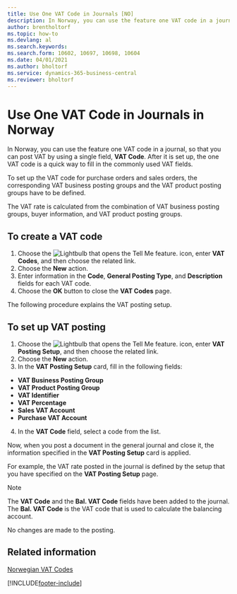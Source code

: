 ```yaml
---
title: Use One VAT Code in Journals [NO]
description: In Norway, you can use the feature one VAT code in a journal, so that you can post VAT by using a single field, VAT Code.
author: brentholtorf
ms.topic: how-to
ms.devlang: al
ms.search.keywords:
ms.search.form: 10602, 10697, 10698, 10604
ms.date: 04/01/2021
ms.author: bholtorf
ms.service: dynamics-365-business-central
ms.reviewer: bholtorf
---
```

# Use One VAT Code in Journals in Norway

In Norway, you can use the feature one VAT code in a journal, so that you can post VAT by using a single field, **VAT Code**. After it is set up, the one VAT code is a quick way to fill in the commonly used VAT fields.  

To set up the VAT code for purchase orders and sales orders, the corresponding VAT business posting groups and the VAT product posting groups have to be defined.  

The VAT rate is calculated from the combination of VAT business posting groups, buyer information, and VAT product posting groups.  

## To create a VAT code  

1.  Choose the ![Lightbulb that opens the Tell Me feature.](../../media/ui-search/search_small.png "Tell me what you want to do") icon, enter **VAT Codes**, and then choose the related link.  
2.  Choose the **New** action.  
3.  Enter information in the **Code**, **General Posting Type**, and **Description** fields for each VAT code.  
4.  Choose the **OK** button to close the **VAT Codes** page.  

The following procedure explains the VAT posting setup.  

## To set up VAT posting  

1.  Choose the ![Lightbulb that opens the Tell Me feature.](../../media/ui-search/search_small.png "Tell me what you want to do") icon, enter **VAT Posting Setup**, and then choose the related link.  
2.  Choose the **New** action.  
3.  In the **VAT Posting Setup** card, fill in the following fields:  

- **VAT Business Posting Group**  
- **VAT Product Posting Group**  
- **VAT Identifier**  
- **VAT Percentage**  
- **Sales VAT Account**  
- **Purchase VAT Account**  

4.  In the **VAT Code** field, select a code from the list.  

Now, when you post a document in the general journal and close it, the information specified in the **VAT Posting Setup** card is applied.  

For example, the VAT rate posted in the journal is defined by the setup that you have specified on the **VAT Posting Setup** page.  

> [!NOTE]  
>  The **VAT Code** and the **Bal. VAT Code**  fields have been added to the journal. The **Bal. VAT Code** is the VAT code that is used to calculate the balancing account.  
>   
>  No changes are made to the posting.  

## Related information  
 [Norwegian VAT Codes](norwegian-vat-codes.md)


[!INCLUDE[footer-include](../../includes/footer-banner.md)]
